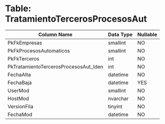 # Table: TratamientoTercerosProcesosAut

| Column Name | Data Type | Nullable |
|-------------|-----------|----------|
| PkFkEmpresas | smallint | NO |
| PkFkProcesosAutomaticos | smallint | NO |
| PkFkTerceros | int | NO |
| PkTratamientoTercerosProcesosAut_Iden | int | NO |
| FechaAlta | datetime | NO |
| FechaBaja | datetime | YES |
| UserMod | smallint | NO |
| HostMod | nvarchar | NO |
| VersionFila | tinyint | NO |
| FechaMod | datetime | NO |
